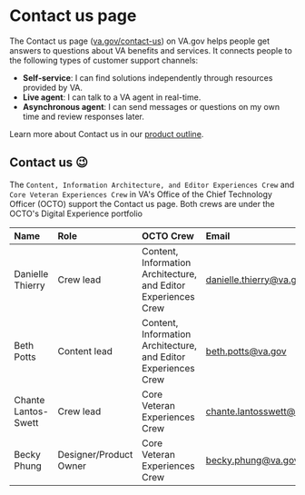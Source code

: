# Contact us page
The Contact us page ([va.gov/contact-us](va.gov/contact-us)) on VA.gov helps people get answers to questions about VA benefits and services. It connects people to the following types of customer support channels: 
- **Self-service**: I can find solutions independently through resources provided by VA.
- **Live agent**: I can talk to a VA agent in real-time.
- **Asynchronous agent**: I can send messages or questions on my own time and review responses later.

Learn more about Contact us in our [product outline](https://github.com/department-of-veterans-affairs/va.gov-team/blob/master/teams/veteran%20support%20crew/Contact%20us%20page/Product/Product%20outline.md).

## Contact us 😉
The `Content, Information Architecture, and Editor Experiences Crew` and `Core Veteran Experiences Crew` in VA's Office of the Chief Technology Officer (OCTO) support the Contact us page. Both crews are under the OCTO's Digital Experience portfolio


|Name|Role|OCTO Crew|Email|
|:--|:--|:--|:--|
|Danielle Thierry|Crew lead|Content, Information Architecture, and Editor Experiences Crew|danielle.thierry@va.gov|
|Beth Potts|Content lead|Content, Information Architecture, and Editor Experiences Crew|beth.potts@va.gov|
|Chante Lantos-Swett|Crew lead|Core Veteran Experiences Crew|chante.lantosswett@va.gov|
|Becky Phung|Designer/Product Owner |Core Veteran Experiences Crew|becky.phung@va.gov|
